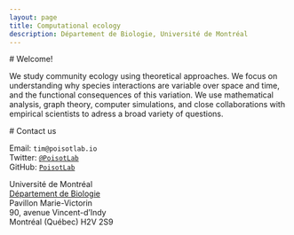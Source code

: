 ```yaml
---
layout: page
title: Computational ecology
description: Département de Biologie, Université de Montréal
---
```



<div class="pure-u-2-3 copy" markdown="1">
# Welcome!

We study community ecology using theoretical approaches. We focus on
understanding why species interactions are variable over space and time, and
the functional consequences of this variation. We use mathematical analysis,
graph theory, computer simulations, and close collaborations with empirical
scientists to adress a broad variety of questions.
</div>

<div class="pure-u-1-3 contact" markdown="1">
# Contact us

Email: `tim@poisotlab.io`     
Twitter: [`@PoisotLab`](http://twitter.com/PoisotLab/)    
GitHub: [`PoisotLab`](http://github.com/PoisotLab/)

Université de Montréal   
[Département de Biologie](http://bio.umontreal.ca/)   
Pavillon Marie-Victorin   
90, avenue Vincent-d’Indy   
Montréal (Québec) H2V 2S9

</div>

